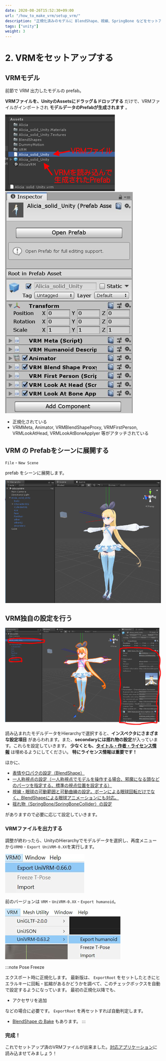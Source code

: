 ```yaml
---
date: 2020-08-26T15:52:30+09:00
url: "/how_to_make_vrm/setup_vrm/"
description: "正規化済みのモデルに BlendShape、視線、SpringBone などをセットアップして再出力する"
tags: ["unity"]
weight: 3
---
```


# 2. VRMをセットアップする

## VRMモデル

前節で VRM 出力したモデルの prefab。

**VRMファイルを、UnityのAssetsにドラッグ＆ドロップする** だけで、VRMファイルがインポートされ **モデルデータのPrefabが生成されます** 。

![img](/images/vrm/vrm_prefab.png)
![img](/images/vrm/vrm_components.jpg)

* 正規化されている
* VRMMeta, Animator, VRMBlendShapeProxy, VRMFirstPerson, VRMLookAtHead, VRMLookAtBoneApplyer 等がアタッチされている

## VRM の Prefabをシーンに展開する

`File` - `New Scene`

prefab をシーンに展開します。

![figure](/images/vrm/alicia_scene2.png)

## VRM独自の設定を行う

![figure](/images/vrm/vrm_settings.png)

読み込まれたモデルデータをHierarchyで選択すると、**インスペクタにさまざまな設定項目** があらわれます。また、**secondaryには揺れ物の設定**が入っています。これらを設定していきます。
**少なくとも、[タイトル・作者・ライセンス情報](/univrm/meta/univrm_meta)** は埋めるようにしてください。 **特にライセンス情報は重要です！**

ほかに、

* [表情や口パクの設定（BlendShape）](/univrm/blendshape/univrm_blendshape)
* [一人称視点の設定（一人称視点でモデルを操作する場合、邪魔になる頭などのパーツを指定する、標準の視点位置を設定する）](/univrm/firstperson/univrm_firstperson)
* [視線・眼球の可動範囲と可動曲線の設定。ボーンによる眼球回転だけでなく、BlendShapeによる眼球アニメーションにも対応。](/univrm/lookat/univrm_lookat)
* [揺れ物（SpringBone/SpringBoneCollider）の設定](/univrm/springbone/univrm_secondary)

がありますので必要に応じて設定していきます。

### VRMファイルを出力する

調整が終わったら、UnityのHierarchyでモデルデータを選択し、再度メニューから`VRM0` - `Export UniVRM-0.XX`を実行します。

![vrm_menu](/images/vrm/vrm_menu.jpg)

前のバージョンは `VRM` - `UniVRM-0.XX` - `Export humanoid`。

![UniVRMExportHumanoid](/images/vrm/UniVRMExportHumanoid.jpg)

:::note Pose Freeze

エクスポート時に正規化します。
最新版は、 `ExportRoot` をセットしたときにヒエラルキーに回転・拡縮があるかどうかを調べて、このチェックボックスを自動で設定するようになっています。
最初の正規化以降でも、

* アクセサリを追加

などの場合に必要です。 `ExportRoot` を再セットすれば自動判定します。

* [BlendShape の Bake](/univrm/blendshape/univrm_bake_blendshape) もあります。
:::

### 完成！
これでセットアップ済のVRMファイルが出来ました。[対応アプリケーション](/vrm/vrm_applications)に読み込ませてみましょう！
